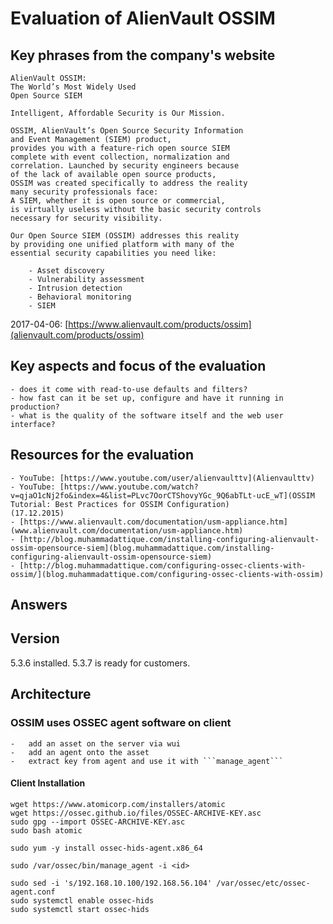 # Evaluation of AlienVault OSSIM
## Key phrases from the company's website
```
AlienVault OSSIM:
The World’s Most Widely Used
Open Source SIEM
```

```
Intelligent, Affordable Security is Our Mission.
```

```
OSSIM, AlienVault’s Open Source Security Information
and Event Management (SIEM) product,
provides you with a feature-rich open source SIEM
complete with event collection, normalization and
correlation. Launched by security engineers because
of the lack of available open source products,
OSSIM was created specifically to address the reality
many security professionals face:
A SIEM, whether it is open source or commercial,
is virtually useless without the basic security controls
necessary for security visibility.

Our Open Source SIEM (OSSIM) addresses this reality
by providing one unified platform with many of the
essential security capabilities you need like:

    - Asset discovery
    - Vulnerability assessment
    - Intrusion detection
    - Behavioral monitoring
    - SIEM
```


2017-04-06: [https://www.alienvault.com/products/ossim](alienvault.com/products/ossim)

## Key aspects and focus of the evaluation
    - does it come with read-to-use defaults and filters?
    - how fast can it be set up, configure and have it running in production?
    - what is the quality of the software itself and the web user interface?

## Resources for the evaluation
    - YouTube: [https://www.youtube.com/user/alienvaulttv](Alienvaulttv)
    - YouTube: [https://www.youtube.com/watch?v=qjaO1cNj2fo&index=4&list=PLvc7OorCTShovyYGc_9Q6abTLt-ucE_wT](OSSIM Tutorial: Best Practices for OSSIM Configuration)
    (17.12.2015)
    - [https://www.alienvault.com/documentation/usm-appliance.htm](www.alienvault.com/documentation/usm-appliance.htm)
    - [http://blog.muhammadattique.com/installing-configuring-alienvault-ossim-opensource-siem](blog.muhammadattique.com/installing-configuring-alienvault-ossim-opensource-siem)
    - [http://blog.muhammadattique.com/configuring-ossec-clients-with-ossim/](blog.muhammadattique.com/configuring-ossec-clients-with-ossim)

## Answers

## Version
5.3.6 installed. 5.3.7 is ready for customers.

## Architecture
### OSSIM uses OSSEC agent software on client
    -   add an asset on the server via wui
    -   add an agent onto the asset
    -   extract key from agent and use it with ```manage_agent```
#### Client Installation

```
wget https://www.atomicorp.com/installers/atomic
wget https://ossec.github.io/files/OSSEC-ARCHIVE-KEY.asc
sudo gpg --import OSSEC-ARCHIVE-KEY.asc
sudo bash atomic

sudo yum -y install ossec-hids-agent.x86_64

sudo /var/ossec/bin/manage_agent -i <id>

sudo sed -i 's/192.168.10.100/192.168.56.104' /var/ossec/etc/ossec-agent.conf
sudo systemctl enable ossec-hids
sudo systemctl start ossec-hids
```
